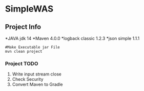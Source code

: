 
# SimpleWAS

## Project Info
*JAVA jdk 14
*Maven 4.0.0
*logback classic 1.2.3
*json simple 1.1.1

```
#Make Executable jar File
mvn clean project
```

### Project TODO
1. Write input stream close
2. Check Security
3. Convert Maven to Gradle 
